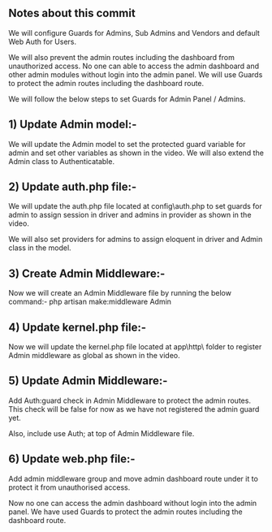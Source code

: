 ## Notes about this commit

We will configure Guards for Admins, Sub Admins and Vendors and default Web Auth for Users.

We will also prevent the admin routes including the dashboard from unauthorized access. No one can able to access the admin dashboard and other admin modules without login into the admin panel.  We will use Guards to protect the admin routes including the dashboard route.

We will follow the below steps to set Guards for Admin Panel / Admins.

## 1) Update Admin model:-

We will update the Admin model to set the protected guard variable for admin and set other variables as shown in the video. We will also extend the Admin class to Authenticatable.

## 2) Update auth.php file:-
We will update the auth.php file located at config\auth.php to set guards for admin to assign session in driver and admins in provider as shown in the video.

We will also set providers for admins to assign eloquent in driver and Admin class in the model.

## 3) Create Admin Middleware:-
Now we will create an Admin Middleware file by running the below command:-
php artisan make:middleware Admin

## 4) Update kernel.php file:-
Now we will update the kernel.php file located at app\http\ folder to register Admin middleware as global as shown in the video.

## 5) Update Admin Middleware:- 
Add Auth:guard check in Admin Middleware to protect the admin routes. This check will be false for now as we have not registered the admin guard yet. 

Also, include use Auth; at top of Admin Middleware file.

## 6) Update web.php file:-
Add admin middleware group and move admin dashboard route under it to protect it from unauthorised access.

Now no one can access the admin dashboard without login into the admin panel.  We have used Guards to protect the admin routes including the dashboard route.